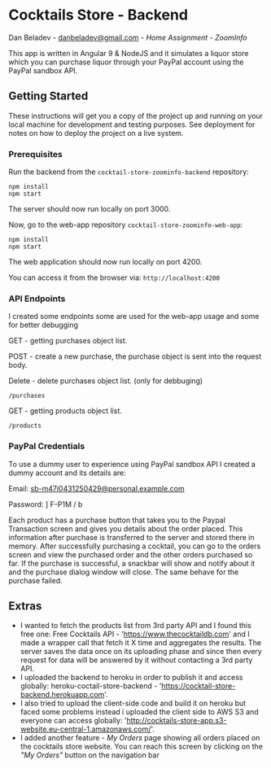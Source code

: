 # Cocktails Store - Backend

Dan Beladev - danbeladev@gmail.com - *Home Assignment - ZoomInfo*

This app is written in Angular 9 & NodeJS and it simulates a liquor store which you can purchase liquor through your PayPal account using the PayPal sandbox API.

## Getting Started

These instructions will get you a copy of the project up and running on your local machine for development and testing purposes. See deployment for notes on how to deploy the project on a live system.

### Prerequisites

Run the backend from the `cocktail-store-zoominfo-backend` repository:

```
npm install
npm start
```

The server should now run locally on port 3000.



Now, go to the web-app repository  `cocktail-store-zoominfo-web-app`:

```
npm install
npm start
```

The web application should now run locally on port 4200.

You can access it from the browser via: `http://localhost:4200`



### API Endpoints

I created some endpoints some are used for the web-app usage and some for better debugging



GET - getting purchases object list.

POST - create a new purchase, the purchase object is sent into the request body.

Delete - delete purchases object list. (only for debbuging)

```
/purchases
```

GET - getting products object list.

```
/products
```

### PayPal Credentials

To use a dummy user to experience using PayPal sandbox API I created a dummy account and its details are:

Email: sb-m47i0431250429@personal.example.com

Password: ] F-P1M / b

Each product has a purchase button that takes you to the Paypal Transaction screen and gives you details about the order placed.
This information after purchase is transferred to the server and stored there in memory.
After successfully purchasing a cocktail, you can go to the orders screen and view the purchased order and the other orders purchased so far.
If the purchase is successful, a snackbar will show and notify about it and the purchase dialog window will close.
The same behave for the purchase failed.



## Extras

- I wanted to fetch the products list from 3rd party API and I found this free one:
Free Cocktails API - 'https://www.thecocktaildb.com' and I made a wrapper call that fetch it X time and aggregates the results. The server saves the data once on its uploading phase and since then every request for data will be answered by it without contacting a 3rd party API.
- I uploaded the backend to heroku in order to publish it and access globally:
heroku-coctail-store-backend - 'https://cocktail-store-backend.herokuapp.com'.
- I also tried to upload the client-side code and build it on heroku but faced some problems 
instead i uploaded the client side to AWS S3 and everyone can access globally: 'http://cocktails-store-app.s3-website.eu-central-1.amazonaws.com/'.
- I added another feature - *My Orders* page showing all orders placed on the cocktails store website.
You can reach this screen by clicking on the *"My Orders"* button on the navigation bar

